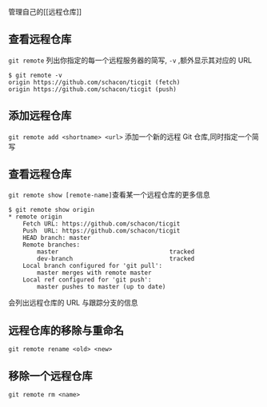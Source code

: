 管理自己的[[远程仓库]]


## 查看远程仓库
`git remote` 列出你指定的每一个远程服务器的简写, `-v`  ,额外显示其对应的 URL

```shell
$ git remote -v
origin https://github.com/schacon/ticgit (fetch)
origin https://github.com/schacon/ticgit (push)

```

## 添加远程仓库
`git remote add <shortname> <url>` 添加一个新的远程 Git 仓库,同时指定一个简写


## 查看远程仓库
`git remote show [remote-name]`查看某一个远程仓库的更多信息

```shell
$ git remote show origin
* remote origin   
	Fetch URL: https://github.com/schacon/ticgit   
	Push  URL: https://github.com/schacon/ticgit   
	HEAD branch: master   
	Remote branches:     
		master                               tracked     
		dev-branch                           tracked   
	Local branch configured for 'git pull':     
		master merges with remote master   
	Local ref configured for 'git push':     
		master pushes to master (up to date)
```
会列出远程仓库的 URL 与跟踪分支的信息


## 远程仓库的移除与重命名
`git remote rename <old> <new>`


## 移除一个远程仓库
`git remote rm <name>`




